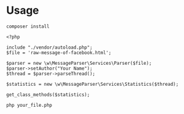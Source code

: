 # Usage

`composer install`

```
<?php

include "./vendor/autoload.php";
$file = 'raw-message-of-facebook.html';

$parser = new \w\MessageParser\Services\Parser($file);
$parser->setAuthor("Your Name");
$thread = $parser->parseThread();

$statistics = new \w\MessageParser\Services\Statistics($thread);

get_class_methods($statistics);
```

`php your_file.php`
